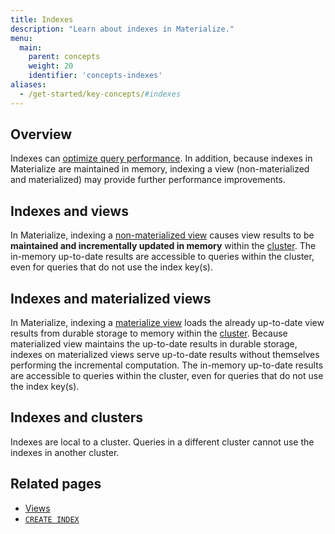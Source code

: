 ```yaml
---
title: Indexes
description: "Learn about indexes in Materialize."
menu:
  main:
    parent: concepts
    weight: 20
    identifier: 'concepts-indexes'
aliases:
  - /get-started/key-concepts/#indexes
---
```


## Overview

Indexes can [optimize query performance](/transform-data/optimization).  In
addition, because indexes in Materialize are maintained in memory, indexing a
view (non-materialized and materialized) may provide further performance
improvements.

## Indexes and views

In Materialize, indexing a [non-materialized
view](/concepts/views/#non-materialized-views) causes view results to be
**maintained and incrementally updated in memory** within the
[cluster](/concepts/clusters/). The in-memory up-to-date results are accessible
to queries within the cluster, even for queries that do not use the index
key(s).

## Indexes and materialized views

In Materialize, indexing a [materialize view](/concepts/views/#materialized-views)
loads the already up-to-date view
results from durable storage to memory within the
[cluster](/concepts/clusters/). Because materialized view maintains the
up-to-date results in durable storage, indexes on materialized views serve
up-to-date results without themselves performing the incremental computation.
The in-memory up-to-date results are accessible to queries within the cluster,
even for queries that do not use the index key(s).

## Indexes and clusters

Indexes are local to a cluster. Queries in a different cluster cannot use the
indexes in another cluster.

## Related pages

- [Views](/concepts/views)
- [`CREATE INDEX`](/sql/create-index)

